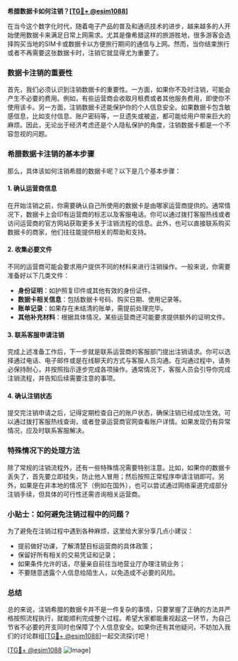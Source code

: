 **希腊数据卡如何注销？[[TG💪+ @esim1088](https://t.me/s/esim1088)]**

在当今这个数字化时代，随着电子产品的普及和通讯技术的进步，越来越多的人开始使用数据卡来满足日常上网需求。尤其是像希腊这样的旅游胜地，很多游客会选择购买当地的SIM卡或数据卡以方便旅行期间的通信与上网。然而，当你结束旅行或者不再需要这张数据卡时，注销它就显得尤为重要了。

### 数据卡注销的重要性

首先，我们必须认识到注销数据卡的重要性。一方面，如果你不及时注销，可能会产生不必要的费用。例如，有些运营商会收取月租费或者其他服务费用，即使你不使用该卡。另一方面，注销数据卡还能保护你的个人信息安全。如果数据卡包含敏感信息，比如支付信息、账户密码等，一旦遗失或被盗，都可能给用户带来巨大的麻烦。因此，无论出于经济考虑还是个人隐私保护的角度，注销数据卡都是一个不容忽视的问题。

### 希腊数据卡注销的基本步骤

那么，具体该如何注销希腊的数据卡呢？以下是几个基本步骤：

#### 1. 确认运营商信息

在开始注销之前，你需要确认自己所使用的数据卡是由哪家运营商提供的。通常情况下，数据卡上会印有运营商的标志以及客服电话。你可以通过拨打客服热线或者访问运营商的官方网站获取更多关于注销流程的信息。此外，也可以直接联系购买数据卡的商家，他们往往能提供相关的帮助和支持。

#### 2. 收集必要文件

不同的运营商可能会要求用户提供不同的材料来进行注销操作。一般来说，你需要准备好以下几类文件：
- **身份证明**：如护照复印件或其他有效的身份证件。
- **数据卡相关信息**：包括数据卡号码、购买日期、使用记录等。
- **账单记录**：如果存在未结清的账单，需提前处理完毕。
- **其他补充材料**：根据具体情况，某些运营商还可能要求提供额外的证明文件。

#### 3. 联系客服申请注销

完成上述准备工作后，下一步就是联系运营商的客服部门提出注销请求。你可以选择通过电话、电子邮件或是在线聊天的方式与客服人员沟通。在沟通过程中，请务必保持耐心，并按照指示逐步完成各项操作。通常情况下，客服人员会引导你完成注销流程，并告知后续需要注意的事项。

#### 4. 确认注销状态

提交完注销申请之后，记得定期检查自己的账户状态，确保注销已经成功生效。可以通过拨打客服热线查询，或者登录运营商官网查看账户详情。如果发现仍有异常情况，应及时联系客服解决。

### 特殊情况下的处理方法

除了常规的注销流程外，还有一些特殊情况需要特别注意。比如，如果你的数据卡丢失了，首先要立即挂失，防止他人冒用；然后按照正常程序申请注销即可。另外，如果是在非本地的情况下（例如在国外），也可以尝试通过网络渠道完成部分注销手续，但具体的可行性还需咨询相关运营商。

### 小贴士：如何避免注销过程中的问题？

为了避免在注销过程中遇到各种麻烦，这里给大家分享几点小建议：
- 提前做好功课，了解清楚目标运营商的具体政策；
- 保留好所有相关的交易凭证和记录；
- 如果条件允许的话，尽量亲自前往当地营业厅办理注销业务；
- 不要随意透露个人信息给陌生人，以免造成不必要的风险。

### 总结

总的来说，注销希腊的数据卡并不是一件复杂的事情，只要掌握了正确的方法并严格按照流程执行，就能顺利完成整个过程。希望大家都能重视起这一环节，为自己节省不必要的开支同时也保障了个人信息安全。如果你还有其他疑问，不妨加入我们的讨论群组[[TG💪+ @esim1088](https://t.me/s/esim1088)]一起交流探讨吧！

[[TG💪+ @esim1088](https://t.me/s/esim1088) ![Image](https://i.postimg.cc/4NQfJmqS/Snipaste-2025-05-13-00-14-12.png)]